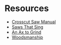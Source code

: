 # Resources

- [Crosscut Saw Manual](https://www.fs.fed.us/eng/pubs/pdfpubs/pdf77712508/pdf77712508dpi72.pdf)
- [Saws That Sing](https://www.fs.fed.us/t-d/pubs/pdfpubs/pdf04232822/pdf04232822dpi300.pdf)
- [An Ax to Grind]()
- [Woodsmanship]()
